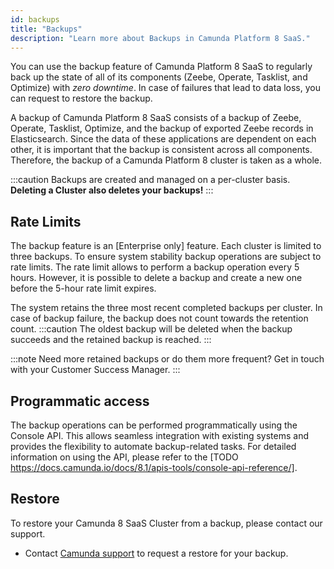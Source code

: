 ```yaml
---
id: backups
title: "Backups"
description: "Learn more about Backups in Camunda Platform 8 SaaS."
---
```


You can use the backup feature of Camunda Platform 8 SaaS to regularly back up the state of all of its components (Zeebe, Operate, Tasklist, and Optimize) with _zero downtime_. In case of failures that lead to data loss, you can request to restore the backup.

A backup of Camunda Platform 8 SaaS consists of a backup of Zeebe, Operate, Tasklist, Optimize, and the backup of exported Zeebe records in Elasticsearch. Since the data of these applications are dependent on each other, it is important that the backup is consistent across all components. Therefore, the backup of a Camunda Platform 8 cluster is taken as a whole.

:::caution
Backups are created and managed on a per-cluster basis.
**Deleting a Cluster also deletes your backups!**
:::

## Rate Limits

The backup feature is an [<span class="badge badge--enterprise-only">Enterprise only</span>] feature. Each cluster is limited to three backups. To ensure system stability backup operations are subject to rate limits. The rate limit allows to perform a backup operation every 5 hours. However, it is possible to delete a backup and create a new one before the 5-hour rate limit expires.

The system retains the three most recent completed backups per cluster. In case of backup failure, the backup does not count towards the retention count.
:::caution
The oldest backup will be deleted when the backup succeeds and the retained backup is reached.
:::

:::note
Need more retained backups or do them more frequent? Get in touch with your Customer Success Manager.
:::

## Programmatic access

The backup operations can be performed programmatically using the Console API. This allows seamless integration with existing systems and provides the flexibility to automate backup-related tasks. For detailed information on using the API, please refer to the [TODO https://docs.camunda.io/docs/8.1/apis-tools/console-api-reference/].

## Restore

To restore your Camunda 8 SaaS Cluster from a backup, please contact our support.

- Contact [Camunda support](https://camunda.com/services/support/) to request a restore for your backup.
